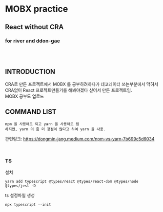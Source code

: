 # MOBX practice

## React without CRA

### for river and ddon-gae
<br/>
<br/>

## INTRODUCTION
CRA로 만든 프로젝트에서 MOBX 를 공부하려하다가 데코레이터 쓰는부분에서 막혀서 <br/>
CRA없이 React 프로젝트만들기를 해봐야겠다 싶어서 만든 프로젝트임. <br/>
MOBX 공부도 업로드

## COMMAND LIST
```
npm 을 사용해도 되고 yarn 을 사용해도 됨
하지만, yarn 이 좀 더 장점이 많다고 하여 yarn 을 사용.
```
관련링크: https://dongmin-jang.medium.com/npm-vs-yarn-7b699c5d6034

<br/>

### TS 
설치
```
yarn add typescript @types/react @types/react-dom @types/node @types/jest -D
```
ts 설정파일 생성
```
npx typescript --init
```
